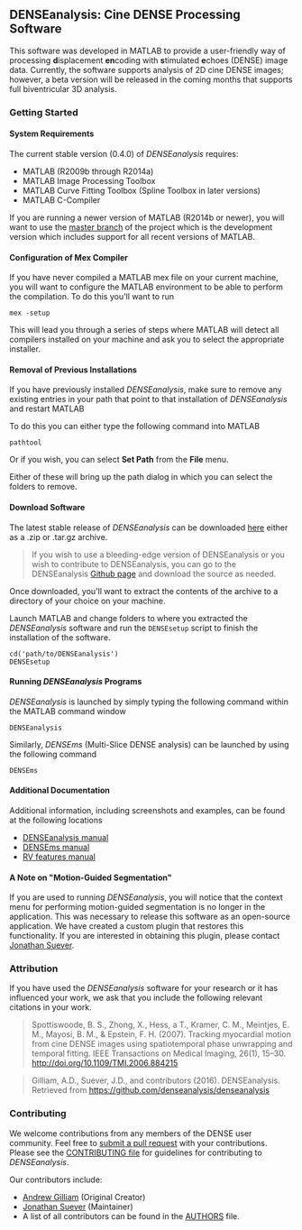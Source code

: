 ## DENSEanalysis: Cine DENSE Processing Software ##

This software was developed in MATLAB to provide a user-friendly way of
processing **d**isplacement **en**coding with **s**timulated **e**choes (DENSE)
image data. Currently, the software supports analysis of 2D cine DENSE images;
however, a beta version will be released in the coming months that supports
full biventricular 3D analysis.

### Getting Started

#### System Requirements

The current stable version (0.4.0) of *DENSEanalysis* requires:

* MATLAB (R2009b through R2014a)
* MATLAB Image Processing Toolbox
* MATLAB Curve Fitting Toolbox (Spline Toolbox in later versions)
* MATLAB C-Compiler

If you are running a newer version of MATLAB (R2014b or newer), you will want
to use the [master branch][master] of the project which is the development
version which includes support for all recent versions of MATLAB.

#### Configuration of Mex Compiler

If you have never compiled a MATLAB mex file on your current machine, you will
want to configure the MATLAB environment to be able to perform the compilation.
To do this you'll want to run

    mex -setup

This will lead you through a series of steps where MATLAB will detect all
compilers installed on your machine and ask you to select the appropriate
installer.

#### Removal of Previous Installations

If you have previously installed *DENSEanalysis*, make sure to remove any
existing entries in your path that point to that installation of
*DENSEanalysis* and restart MATLAB

To do this you can either type the following command into MATLAB

    pathtool

Or if you wish, you can select **Set Path** from the **File** menu.

Either of these will bring up the path dialog in which you can select the
folders to remove.

#### Download Software

The latest stable release of *DENSEanalysis* can be downloaded
[here][latest] either
as a .zip or .tar.gz archive.

> If you wish to use a bleeding-edge version of DENSEanalysis or you
wish to contribute to DENSEanalysis, you can go to the DENSEanalysis [Github
page][github] and download the source as needed.

Once downloaded, you'll want to extract the contents of the archive to a
directory of your choice on your machine.

Launch MATLAB and change folders to where you extracted the *DENSEanalysis*
software and run the `DENSEsetup` script to finish the installation of the
software.

    cd('path/to/DENSEanalysis')
    DENSEsetup

#### Running *DENSEanalysis* Programs

*DENSEanalysis* is launched by simply typing the following command within the
MATLAB command window

    DENSEanalysis

Similarly, *DENSEms* (Multi-Slice DENSE analysis) can be launched by using the
following command

    DENSEms

#### Additional Documentation

Additional information, including screenshots and examples, can be found at the
following locations


* [DENSEanalysis manual][denseanalysis_manual]
* [DENSEms manual][densems_manual]
* [RV features manual][rv_manual]

#### A Note on "Motion-Guided Segmentation" ####

If you are used to running *DENSEanalysis*, you will notice that the context
menu for performing motion-guided segmentation is no longer in the application.
This was necessary to release this software as an open-source application. We
have created a custom plugin that restores this functionality. If you are
interested in obtaining this plugin, please contact [Jonathan
Suever](mailto:suever@gmail.com).


### Attribution

If you have used the *DENSEanalysis* software for your research or it has
influenced your work, we ask that you include the following relevant citations
in your work.

>Spottiswoode, B. S., Zhong, X., Hess, a T., Kramer, C. M., Meintjes, E. M.,
>Mayosi, B. M., & Epstein, F. H. (2007). Tracking myocardial motion from cine
>DENSE images using spatiotemporal phase unwrapping and temporal fitting. IEEE
>Transactions on Medical Imaging, 26(1), 15–30.
>http://doi.org/10.1109/TMI.2006.884215

>Gilliam, A.D., Suever, J.D., and contributors (2016). DENSEanalysis. Retrieved
>from https://github.com/denseanalysis/denseanalysis

### Contributing

We welcome contributions from any members of the DENSE user community. Feel
free to [submit a pull
request][pr] with
your contributions. Please see the [CONTRIBUTING
file][contributing]
for guidelines for contributing to *DENSEanalysis*.

Our contributors include:

* [Andrew Gilliam][gilliam] (Original Creator)
* [Jonathan Suever][suever] (Maintainer)
* A list of all contributors can be found in the [AUTHORS][authors] file.

[master]: https://github.com/denseanalysis/denseanalysis/tree/master
[latest]: https://github.com/denseanalysis/denseanalysis/releases/latest
[github]: https://github.com/denseanalysis/denseanalysis
[denseanalysis_manual]: https://denseanalysis.github.io/docs/DENSEanalysis_manual.pdf
[densems_manual]: https://denseanalysis.github.io/docs/DENSEms_manual.pdf
[rv_manual]: https://denseanalysis.github.io/docs/RV_manual.pdf
[pr]: https://github.com/denseanalysis/denseanalysis/pulls
[contributing]: https://github.com/denseanalysis/denseanalysis/blob/master/CONTRIBUTING.md
[authors]: https://github.com/denseanalysis/denseanalysis/blob/master/AUTHORS
[gilliam]: http://www.adgilliam.com
[suever]: https://github.com/suever
